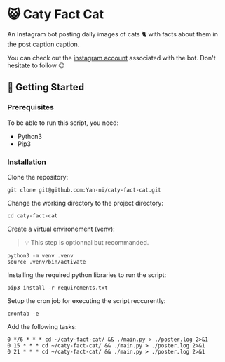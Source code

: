 # 😺 Caty Fact Cat

An Instagram bot posting daily images of cats 🐈 with facts about them in the post caption caption.

You can check out the [instagram account](https://www.instagram.com/caty_fact_cat/) associated with the bot. Don't hesitate to follow 😉

## 🚀 Getting Started

### Prerequisites

To be able to run this script, you need:

* Python3
* Pip3

### Installation

Clone the repository:

```shell
git clone git@github.com:Yan-ni/caty-fact-cat.git
```

Change the working directory to the project directory:

```shell
cd caty-fact-cat
```

Create a virtual environement (venv):
> 💡 This step is optionnal but recommanded.

```shell
python3 -m venv .venv
source .venv/bin/activate
```

Installing the required python libraries to run the script:

```shell
pip3 install -r requirements.txt
```

Setup the cron job for executing the script reccurently:

```shell
crontab -e
```

Add the following tasks:

```shell
0 */6 * * * cd ~/caty-fact-cat/ && ./main.py > ./poster.log 2>&1
0 15 * * * cd ~/caty-fact-cat/ && ./main.py > ./poster.log 2>&1
0 21 * * * cd ~/caty-fact-cat/ && ./main.py > ./poster.log 2>&1
```
